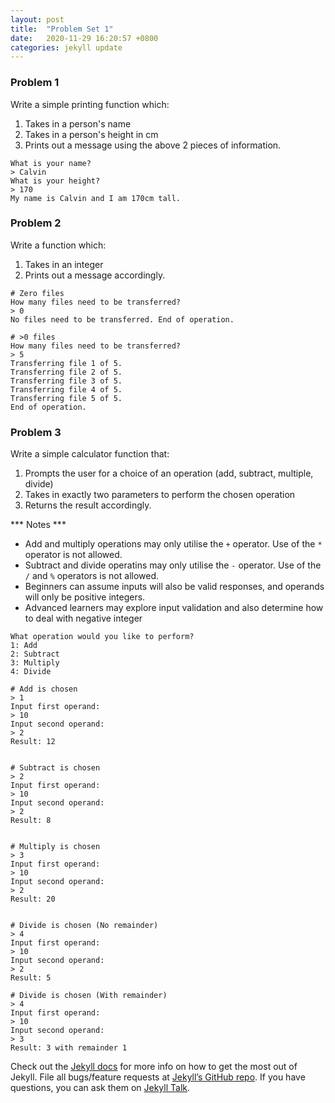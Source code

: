 ```yaml
---
layout: post
title:  "Problem Set 1"
date:   2020-11-29 16:20:57 +0800
categories: jekyll update
---
```


### Problem 1 ###
Write a simple printing function which:
1. Takes in a person's name
2. Takes in a person's height in cm
3. Prints out a message using the above 2 pieces of information.

```
What is your name?
> Calvin
What is your height?
> 170
My name is Calvin and I am 170cm tall.
```

### Problem 2 ###
Write a function which:
1. Takes in an integer
2. Prints out a message accordingly.

```
# Zero files
How many files need to be transferred?
> 0
No files need to be transferred. End of operation.

# >0 files
How many files need to be transferred?
> 5
Transferring file 1 of 5.
Transferring file 2 of 5.
Transferring file 3 of 5.
Transferring file 4 of 5.
Transferring file 5 of 5.
End of operation.
```

### Problem 3 ###
Write a simple calculator function that:
1. Prompts the user for a choice of an operation (add, subtract, multiple, divide)
2. Takes in exactly two parameters to perform the chosen operation
3. Returns the result accordingly.

*** Notes ***
* Add and multiply operations may only utilise the `+` operator. Use of the `*` operator is not allowed.
* Subtract and divide operatins may only utilise the `-` operator. Use of the `/` and `%` operators is not allowed.
* Beginners can assume inputs will also be valid responses, and operands will only be positive integers.
* Advanced learners may explore input validation and also determine how to deal with negative integer

```
What operation would you like to perform?
1: Add
2: Subtract
3: Multiply
4: Divide

# Add is chosen
> 1
Input first operand:
> 10
Input second operand:
> 2
Result: 12


# Subtract is chosen
> 2
Input first operand:
> 10
Input second operand:
> 2
Result: 8


# Multiply is chosen
> 3
Input first operand:
> 10
Input second operand:
> 2
Result: 20


# Divide is chosen (No remainder)
> 4
Input first operand:
> 10
Input second operand:
> 2
Result: 5

# Divide is chosen (With remainder)
> 4
Input first operand:
> 10
Input second operand:
> 3
Result: 3 with remainder 1
```


Check out the [Jekyll docs][jekyll-docs] for more info on how to get the most out of Jekyll. File all bugs/feature requests at [Jekyll’s GitHub repo][jekyll-gh]. If you have questions, you can ask them on [Jekyll Talk][jekyll-talk].

[jekyll-docs]: https://jekyllrb.com/docs/home
[jekyll-gh]:   https://github.com/jekyll/jekyll
[jekyll-talk]: https://talk.jekyllrb.com/
